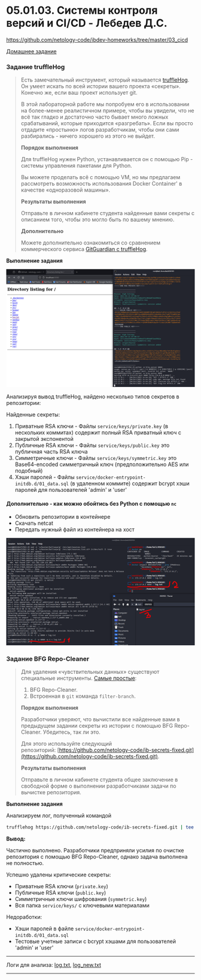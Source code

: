 # 05.01.03. Системы контроля версий и CI/CD - Лебедев Д.С.
https://github.com/netology-code/ibdev-homeworks/tree/master/03_cicd

[Домашнее задание](_att/050103/050103_Домашнее%20задание%20к%20занятию%201.3.%20Системы%20контроля%20версий%20и%20CICD.pdf)
### Задание truffleHog

> Есть замечательный инструмент, который называется [truffleHog](https://github.com/dxa4481/truffleHog). Он умеет искать по всей истории вашего проекта «секреты». Конечно же, если ваш проект использует git.
> 
> В этой лабораторной работе мы попробуем его в использовании на более-менее реалистичном примере, чтобы вы увидели, что не всё так гладко и достаточно часто бывает много ложных срабатываний, которые приходится «разгребать». Если вы просто отдадите «простыню» логов разработчикам, чтобы они сами разбирались - ничего хорошего из этого не выйдет.
> 
> **Порядок выполнения**
> 
> Для truffleHog нужен Python, устанавливается он с помощью Pip - системы управления пакетами для Python.
> 
> Вы можете проделать всё с помощью VM, но мы предлагаем рассмотреть возможность использования Docker Container' в качестве «одноразовой машины».
> 
> **Результаты выполнения**
> 
> Отправьте в личном кабинете студента найденные вами секреты с описанием того, чтобы это могло быть по вашему мнению.
> 
> **Дополнительно**
> 
> Можете дополнительно ознакомиться со сравнением коммерческого сервиса [GitGuardian c truffleHog](https://www.gitguardian.com/gitguardian-vs-trufflehog-alternatives).

**Выполнение задания**

![](_att/050103/050103-01-01.png)  

Анализируя вывод truffleHog, найдено несколько типов секретов в репозитории:

Найденные секреты:
1. Приватные RSA ключи - Файлы `service/keys/private.key` (в нескольких коммитах) содержит полный RSA приватный ключ с закрытой экспонентой
2. Публичные RSA ключи - Файлы `service/keys/public.key` это публичная часть RSA ключа
3. Симметричные ключи - Файлы `service/keys/symmetric.key` это Base64-encoded симметричный ключ (предположительно AES или подобный)
4. Хэши паролей - Файлы `service/docker-entrypoint-initdb.d/01_data.sql` (в удаленном коммите) содержит bcrypt хэши паролей для пользователей 'admin' и 'user'

#### Дополнительно - как можно обойтись без Python с помощью `nc`

- Обновить репозитории в контейнере
- Скачать netcat
- Передать нужный файл из контейнера на хост

![](_att/050103/050103-01-02.png)

### Задание BFG Repo-Cleaner

> Для удаления «чувствительных данных» существуют специальные инструменты. [Самые простые](https://docs.github.com/en/github/authenticating-to-github/removing-sensitive-data-from-a-repository):
> 
> 1. BFG Repo-Cleaner.
> 2. Встроенная в `git` команда `filter-branch`.
> 
> **Порядок выполнения**
> 
> Разработчики уверяют, что вычистили все найденные вами в предыдущем задании секреты из истории с помощью BFG Repo-Cleaner. Убедитесь, так ли это.
> 
> Для этого используйте следующий репозиторий: [https://github.com/netology-code/ib-secrets-fixed.git](https://github.com/netology-code/ib-secrets-fixed.git).
> 
> **Результаты выполнения**
> 
> Отправьте в личном кабинете студента общее заключение в свободной форме о выполнении разработчиками задачи по вычистке репозитория.

**Выполнение задания**

Анализируем лог, полученный командой
```sh
trufflehog https://github.com/netology-code/ib-secrets-fixed.git | tee -a log_new.txt
```

**Вывод:**

Частично выполнено. Разработчики предприняли усилия по очистке репозитория с помощью BFG Repo-Cleaner, однако задача выполнена не полностью.

Успешно удалены критические секреты:
- Приватные RSA ключи (`private.key`)
- Публичные RSA ключи (`public.key`) 
- Симметричные ключи шифрования (`symmetric.key`)
- Вся папка `service/keys/` с ключевыми материалами

Недоработки:
- Хэши паролей в файле `service/docker-entrypoint-initdb.d/01_data.sql`
- Тестовые учетные записи с bcrypt хэшами для пользователей 'admin' и 'user'

---
Логи для анализа: [log.txt](_att/050103/050103_log.txt), [log_new.txt](_att/050103/050103_log_new.txt)

---
```

```